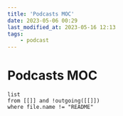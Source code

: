 ```yaml
---
title: 'Podcasts MOC'
date: 2023-05-06 00:29
last_modified_at: 2023-05-16 12:13
tags:
    - podcast
---
```


# Podcasts MOC

```dataview
list
from [[]] and !outgoing([[]])
where file.name != "README"
```
